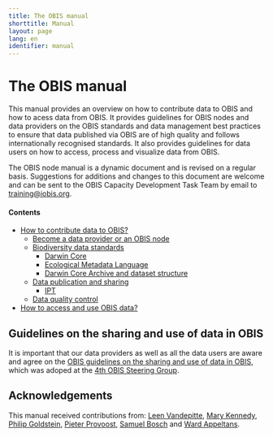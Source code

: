 ```yaml
---
title: The OBIS manual
shorttitle: Manual
layout: page
lang: en
identifier: manual
---
```


# The OBIS manual

This manual provides an overview on how to contribute data to OBIS and how to acess data from OBIS. It provides guidelines for OBIS nodes and data providers on the OBIS standards and data management best practices to ensure that data published via OBIS are of high quality and follows internationally recognised standards. It also provides guidelines for data users on how to access, process and visualize data from OBIS.

The OBIS node manual is a dynamic document and is revised on a regular basis. Suggestions for additions and changes to this document are welcome and can be sent to the OBIS Capacity Development Task Team by email to [training@iobis.org](mailto:training@iobis.org). 

#### Contents

- [How to contribute data to OBIS?](contribute)
  - [Become a data provider or an OBIS node](contribute#become)
  - [Biodiversity data standards](contribute#standards)
    - [Darwin Core](darwincore)
    - [Ecological Metadata Language](eml)
    - [Darwin Core Archive and dataset structure](dataformat)
  - [Data publication and sharing](contribute#publication)
    - [IPT](ipt)
  - [Data quality control](contribute#qc)
- [How to access and use OBIS data?](https:///obis.org/data/access)

## Guidelines on the sharing and use of data in OBIS

It is important that our data providers as well as all the data users are aware and agree on the [OBIS guidelines on the sharing and use of data in OBIS](policy), which was adoped at the [4th OBIS Steering Group](https://obis.org/about/sg-obis-4).

## Acknowledgements

This manual received contributions from: [Leen Vandepitte](https://www.oceanexpert.net/expert/12313), [Mary Kennedy](https://www.oceanexpert.net/expert/13557), [Philip Goldstein](https://www.oceanexpert.net/expert/18051), [Pieter Provoost](https://www.oceanexpert.net/expert/26192), [Samuel Bosch](https://www.oceanexpert.net/expert/26577) and [Ward Appeltans](https://www.oceanexpert.net/expert/11770). 
